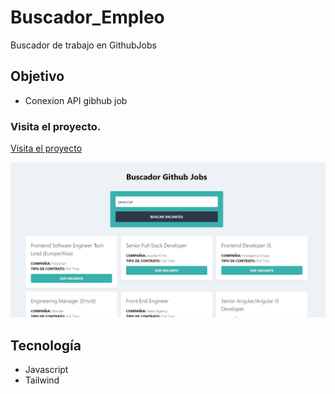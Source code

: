 # Buscador_Empleo
Buscador de trabajo en GithubJobs

## Objetivo
+ Conexion API gibhub job

### Visita el proyecto.

[Visita el proyecto](https://miguelpl32.github.io/Buscador_Empleo/)

![](portada-buscador-job.jpg)

## Tecnología
+ Javascript
+ Tailwind
